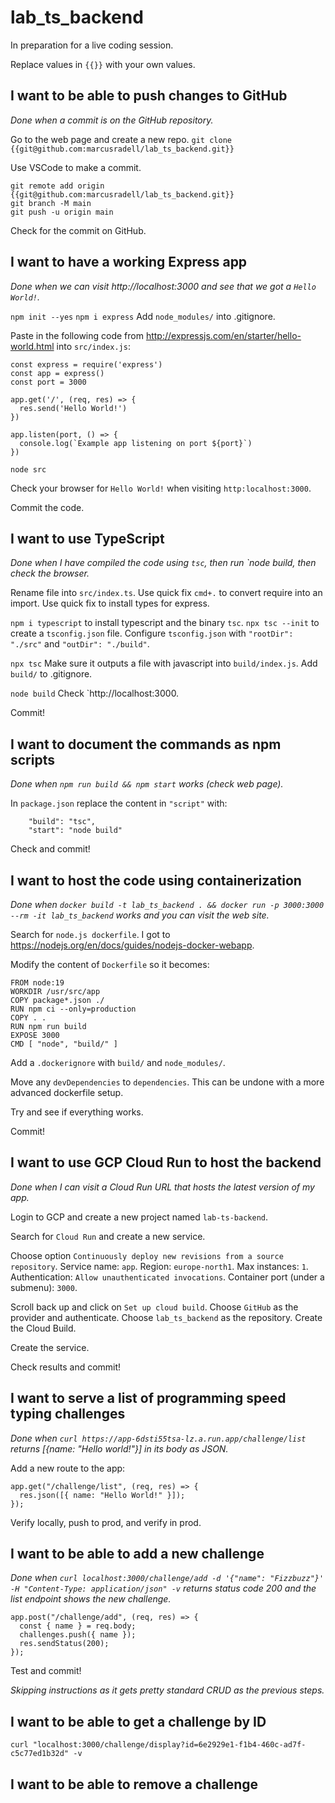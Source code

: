 # lab_ts_backend

In preparation for a live coding session.

Replace values in `{{}}` with your own values.

## I want to be able to push changes to GitHub

_Done when a commit is on the GitHub repository._

Go to the web page and create a new repo.
`git clone {{git@github.com:marcusradell/lab_ts_backend.git}}`

Use VSCode to make a commit.

```
git remote add origin {{git@github.com:marcusradell/lab_ts_backend.git}}
git branch -M main
git push -u origin main
```

Check for the commit on GitHub.

## I want to have a working Express app

_Done when we can visit http://localhost:3000 and see that we got a `Hello World!`._

`npm init --yes`
`npm i express`
Add `node_modules/` into .gitignore.

Paste in the following code from http://expressjs.com/en/starter/hello-world.html into `src/index.js`:

```
const express = require('express')
const app = express()
const port = 3000

app.get('/', (req, res) => {
  res.send('Hello World!')
})

app.listen(port, () => {
  console.log(`Example app listening on port ${port}`)
})
```

`node src`

Check your browser for `Hello World!` when visiting `http:localhost:3000`.

Commit the code.

## I want to use TypeScript

_Done when I have compiled the code using `tsc`, then run `node build, then check the browser._

Rename file into `src/index.ts`.
Use quick fix `cmd+.` to convert require into an import.
Use quick fix to install types for express.

`npm i typescript` to install typescript and the binary `tsc`.
`npx tsc --init` to create a `tsconfig.json` file.
Configure `tsconfig.json` with `"rootDir": "./src"` and `"outDir": "./build"`.

`npx tsc`
Make sure it outputs a file with javascript into `build/index.js`.
Add `build/` to .gitignore.

`node build`
Check `http://localhost:3000.

Commit!

## I want to document the commands as npm scripts

_Done when `npm run build && npm start` works (check web page)._

In `package.json` replace the content in `"script"` with:

```
    "build": "tsc",
    "start": "node build"
```

Check and commit!

## I want to host the code using containerization

_Done when `docker build -t lab_ts_backend . && docker run -p 3000:3000 --rm -it lab_ts_backend` works and you can visit the web site._

Search for `node.js dockerfile`. I got to https://nodejs.org/en/docs/guides/nodejs-docker-webapp.

Modify the content of `Dockerfile` so it becomes:

```
FROM node:19
WORKDIR /usr/src/app
COPY package*.json ./
RUN npm ci --only=production
COPY . .
RUN npm run build
EXPOSE 3000
CMD [ "node", "build/" ]
```

Add a `.dockerignore` with `build/` and `node_modules/`.

Move any `devDependencies` to `dependencies`. This can be undone with a more advanced dockerfile setup.

Try and see if everything works.

Commit!

## I want to use GCP Cloud Run to host the backend

_Done when I can visit a Cloud Run URL that hosts the latest version of my app._

Login to GCP and create a new project named `lab-ts-backend`.

Search for `Cloud Run` and create a new service.

Choose option `Continuously deploy new revisions from a source repository`.
Service name: `app`.
Region: `europe-north1`.
Max instances: `1`.
Authentication: `Allow unauthenticated invocations`.
Container port (under a submenu): `3000`.

Scroll back up and click on `Set up cloud build`.
Choose `GitHub` as the provider and authenticate.
Choose `lab_ts_backend` as the repository.
Create the Cloud Build.

Create the service.

Check results and commit!

## I want to serve a list of programming speed typing challenges

_Done when `curl https://app-6dsti55tsa-lz.a.run.app/challenge/list` returns [{name: "Hello world!"}] in its body as JSON._

Add a new route to the app:

```
app.get("/challenge/list", (req, res) => {
  res.json([{ name: "Hello World!" }]);
});
```

Verify locally, push to prod, and verify in prod.

## I want to be able to add a new challenge

_Done when `curl localhost:3000/challenge/add -d '{"name": "Fizzbuzz"}' -H "Content-Type: application/json" -v` returns status code 200 and the list endpoint shows the new challenge._

```
app.post("/challenge/add", (req, res) => {
  const { name } = req.body;
  challenges.push({ name });
  res.sendStatus(200);
});
```

Test and commit!

_Skipping instructions as it gets pretty standard CRUD as the previous steps._

## I want to be able to get a challenge by ID

```
curl "localhost:3000/challenge/display?id=6e2929e1-f1b4-460c-ad7f-c5c77ed1b32d" -v
```

## I want to be able to remove a challenge
